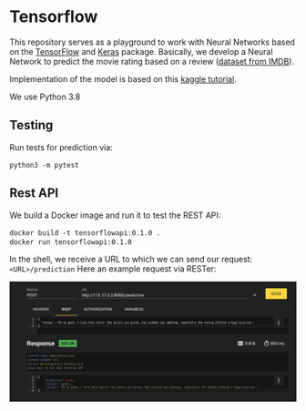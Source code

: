 # Tensorflow

This repository serves as a playground to work with Neural Networks based on the
[TensorFlow](https://www.tensorflow.org/) and [Keras](https://keras.io/about/) package.
Basically, we develop a Neural Network to predict the movie rating based on a review 
([dataset from IMDB](https://keras.io/datasets/#imdb-movie-reviews-sentiment-classification)).

Implementation of the model is based on this [kaggle tutorial](https://www.kaggle.com/divyansh22/imdb-beginner-sentiment-analysis).

We use Python 3.8

## Testing
Run tests for prediction via: 

```
python3 -m pytest
```
## Rest API

We build a Docker image and run it to test the REST API:

```
docker build -t tensorflowapi:0.1.0 .
docker run tensorflowapi:0.1.0
```

In the shell, we receive a URL to which we can send our request: `<URL>/prediction`
Here an example request via RESTer:

![](postRequest.png)

